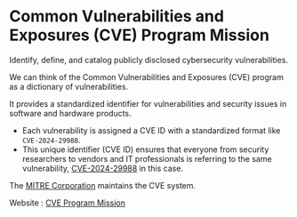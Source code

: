 # Common Vulnerabilities and Exposures (CVE) Program Mission

Identify, define, and catalog publicly disclosed cybersecurity vulnerabilities.

We can think of the Common Vulnerabilities and Exposures (CVE) program as a dictionary of vulnerabilities.

It provides a standardized identifier for vulnerabilities and security issues in software and hardware products.

- Each vulnerability is assigned a CVE ID with a standardized format like `CVE-2024-29988`.
- This unique identifier (CVE ID) ensures that everyone from security researchers to vendors and IT professionals is referring to the same vulnerability, [CVE-2024-29988](https://nvd.nist.gov/vuln/detail/CVE-2024-29988) in this case.

The [MITRE Corporation](/knowledge/mitre.md) maintains the CVE system.

Website : [CVE Program Mission](https://www.cve.org/)
